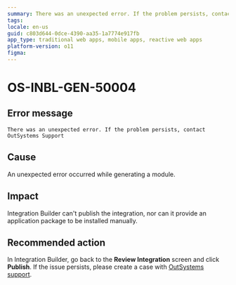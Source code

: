 ```yaml
---
summary: There was an unexpected error. If the problem persists, contact OutSystems Support`
tags:
locale: en-us
guid: c803d644-0dce-4390-aa35-1a7774e917fb
app_type: traditional web apps, mobile apps, reactive web apps
platform-version: o11
figma:
---
```


# OS-INBL-GEN-50004

## Error message

`There was an unexpected error. If the problem persists, contact OutSystems Support`

## Cause

An unexpected error occurred while generating a module.

## Impact

Integration Builder can't publish the integration, nor can it provide an application package to be installed manually.

## Recommended action

In Integration Builder, go back to the **Review Integration** screen and click **Publish**. 
If the issue persists, please create a case with [OutSystems support](https://success.outsystems.com/Support).
